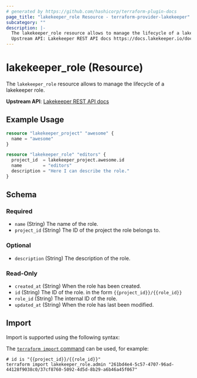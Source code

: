```yaml
---
# generated by https://github.com/hashicorp/terraform-plugin-docs
page_title: "lakekeeper_role Resource - terraform-provider-lakekeeper"
subcategory: ""
description: |-
  The lakekeeper_role resource allows to manage the lifecycle of a lakekeeper role.
  Upstream API: Lakekeeper REST API docs https://docs.lakekeeper.io/docs/nightly/api/management/#tag/role
---
```


# lakekeeper_role (Resource)

The `lakekeeper_role` resource allows to manage the lifecycle of a lakekeeper role.

**Upstream API**: [Lakekeeper REST API docs](https://docs.lakekeeper.io/docs/nightly/api/management/#tag/role)

## Example Usage

```terraform
resource "lakekeeper_project" "awesome" {
  name = "awesome"
}

resource "lakekeeper_role" "editors" {
  project_id  = lakekeeper_project.awesome.id
  name        = "editors"
  description = "Here I can describe the role."
}
```

<!-- schema generated by tfplugindocs -->
## Schema

### Required

- `name` (String) The name of the role.
- `project_id` (String) The ID of the project the role belongs to.

### Optional

- `description` (String) The description of the role.

### Read-Only

- `created_at` (String) When the role has been created.
- `id` (String) The ID of the role. in the form `{{project_id}}/{{role_id}}`
- `role_id` (String) The internal ID of the role.
- `updated_at` (String) When the role has last been modified.

## Import

Import is supported using the following syntax:

The [`terraform import` command](https://developer.hashicorp.com/terraform/cli/commands/import) can be used, for example:

```shell
# id is "{{project_id}}/{{role_id}}"
terraform import lakekeeper_role.admin "261bd4e4-5c57-4707-96ad-44128f9038c0/37cf8760-5092-4d5d-8b29-a6b46a45f067"
```
